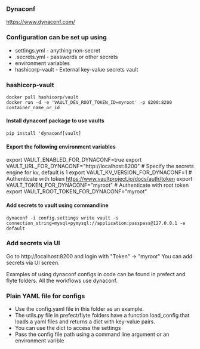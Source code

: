 ### Dynaconf

https://www.dynaconf.com/


### Configuration can be set up using
* settings.yml - anything non-secret
* .secrets.yml - passwords or other secrets
* environment variables
* hashicorp-vault - External key-value secrets vault


### hashicorp-vault 

```
docker pull hashicorp/vault
docker run -d -e 'VAULT_DEV_ROOT_TOKEN_ID=myroot' -p 8200:8200 container_name_or_id
```

#### Install dynaconf package to use vaults
```
pip install 'dynaconf[vault]
```

#### Export the following environment variables

export VAULT_ENABLED_FOR_DYNACONF=true
export VAULT_URL_FOR_DYNACONF="http://localhost:8200"
\# Specify the secrets engine for kv, default is 1
export VAULT_KV_VERSION_FOR_DYNACONF=1
\# Authenticate with token https://www.vaultproject.io/docs/auth/token
export VAULT_TOKEN_FOR_DYNACONF="myroot"
\# Authenticate with root token
export VAULT_ROOT_TOKEN_FOR_DYNACONF="myroot"


#### Add secrets to vault using commandline
```
dynaconf -i config.settings write vault -s connection_string=mysql+pymysql://application:passpass@127.0.0.1 -e default
```

### Add secrets via UI
Go to http://localhost:8200 and login with "Token" -> "myroot"
You can add secrets via UI screen. 


Examples of using dynaconf configs in code can be found in prefect and flyte folders. All the workflows use dynaconf.


### Plain YAML file for configs
* Use the config.yaml file in this folder as an example.
* The utils.py file in prefect/flyte folders have a function load_config that loads a yaml files and returns a dict with key-value pairs. 
* You can use the dict to access the settings
* Pass the config file path using a command line argument or an environment varible

